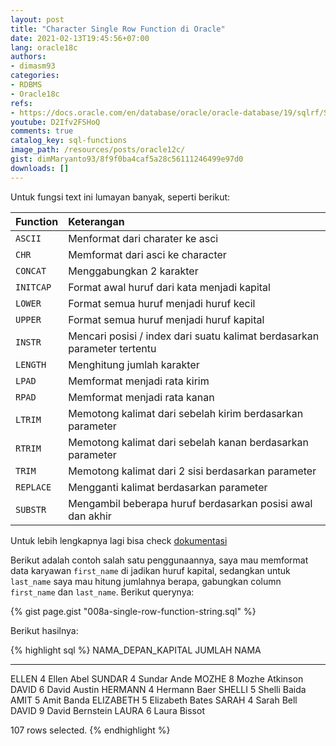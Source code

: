 ```yaml
---
layout: post
title: "Character Single Row Function di Oracle"
date: 2021-02-13T19:45:56+07:00
lang: oracle18c
authors:
- dimasm93
categories:
- RDBMS
- Oracle18c
refs: 
- https://docs.oracle.com/en/database/oracle/oracle-database/19/sqlrf/Single-Row-Functions.html#GUID-06062705-1EC8-44ED-89B8-0F0573B74EA2
youtube: D2Ifv2FSHoQ
comments: true
catalog_key: sql-functions
image_path: /resources/posts/oracle12c/
gist: dimMaryanto93/8f9f0ba4caf5a28c56111246499e97d0
downloads: []
---
```


Untuk fungsi text ini lumayan banyak, seperti berikut:

<!--more-->

| Function  | Keterangan                        |
|:----------|:----------------------------------|
| `ASCII`   | Menformat dari charater ke asci   |
| `CHR`     | Memformat dari asci ke character  |
| `CONCAT`  | Menggabungkan 2 karakter          |
| `INITCAP` | Format awal huruf dari kata menjadi kapital |
| `LOWER`   | Format semua huruf menjadi huruf kecil | 
| `UPPER`   | Format semua huruf menjadi huruf kapital |
| `INSTR`   | Mencari posisi / index dari suatu kalimat berdasarkan parameter tertentu |
| `LENGTH`  | Menghitung jumlah karakter|
| `LPAD`    | Memformat menjadi rata kirim |
| `RPAD`    | Memformat menjadi rata kanan |
| `LTRIM`   | Memotong kalimat dari sebelah kirim berdasarkan parameter |
| `RTRIM`   | Memotong kalimat dari sebelah kanan berdasarkan parameter |
| `TRIM`    | Memotong kalimat dari 2 sisi berdasarkan parameter |
| `REPLACE` | Mengganti kalimat berdasarkan parameter |
| `SUBSTR`  | Mengambil beberapa huruf berdasarkan posisi awal dan akhir |

Untuk lebih lengkapnya lagi bisa check [dokumentasi](https://docs.oracle.com/en/database/oracle/oracle-database/19/sqlrf/Single-Row-Functions.html#GUID-06062705-1EC8-44ED-89B8-0F0573B74EA2)

Berikut adalah contoh salah satu penggunaannya, saya mau memformat data karyawan `first_name` di jadikan huruf kapital, sedangkan untuk `last_name` saya mau hitung jumlahnya berapa, gabungkan column `first_name` dan `last_name`. Berikut querynya:

{% gist page.gist "008a-single-row-function-string.sql" %}

Berikut hasilnya:

{% highlight sql %}
NAMA_DEPAN_KAPITAL       JUMLAH NAMA
-------------------- ---------- ----------------------------------------------
ELLEN                         4 Ellen Abel
SUNDAR                        4 Sundar Ande
MOZHE                         8 Mozhe Atkinson
DAVID                         6 David Austin
HERMANN                       4 Hermann Baer
SHELLI                        5 Shelli Baida
AMIT                          5 Amit Banda
ELIZABETH                     5 Elizabeth Bates
SARAH                         4 Sarah Bell
DAVID                         9 David Bernstein
LAURA                         6 Laura Bissot

107 rows selected.
{% endhighlight %}

